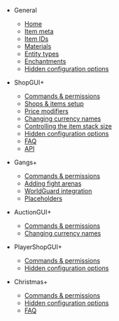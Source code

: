 - General

    - [Home](/)
    - [Item meta](item-meta.md)
    - [Item IDs](item-ids.md)
    - [Materials](materials.md)
    - [Entity types](entity-types.md)
    - [Enchantments](enchantments.md)
    - [Hidden configuration options](hidden-options.md)

- ShopGUI+

    - [Commands & permissions](shopgui/commands-permissions)
    - [Shops & items setup](shopgui/shops-items-setup)
    - [Price modifiers](shopgui/price-modifiers)
    - [Changing currency names](shopgui/currency-names)
    - [Controlling the item stack size](shopgui/stack-size)
    - [Hidden configuration options](shopgui/hidden-options)
    - [FAQ](shopgui/faq)
    - [API](shopgui/api)

- Gangs+

    - [Commands & permissions](gangs/commands-permissions)
    - [Adding fight arenas](gangs/fight-arenas)
    - [WorldGuard integration](gangs/worldguard-integration.md)
    - [Placeholders](gangs/placeholders)

- AuctionGUI+

    - [Commands & permissions](auctiongui/commands-permissions)
    - [Changing currency names](auctiongui/currency-names.md)

- PlayerShopGUI+

    - [Commands & permissions](playershopgui/commands-permissions)
    - [Hidden configuration options](playershopgui/hidden-options.md)

- Christmas+

    - [Commands & permissions](christmas/commands-permissions)
    - [Hidden configuration options](christmas/hidden-options.md)
    - [FAQ](christmas/faq)
